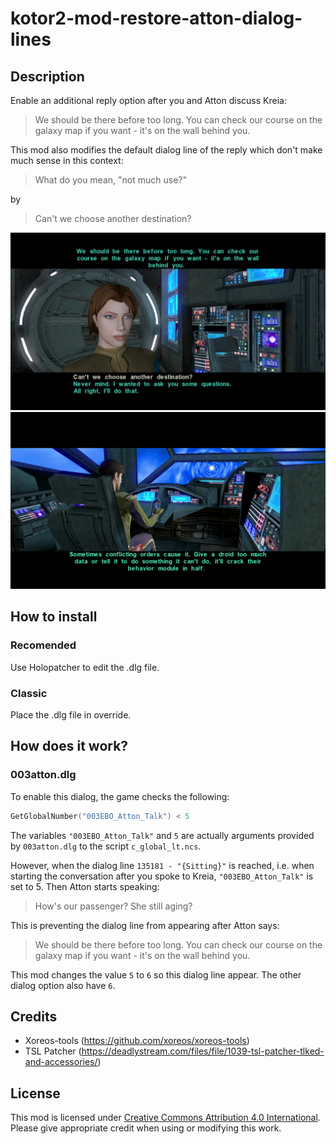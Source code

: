 # kotor2-mod-restore-atton-dialog-lines

## Description

Enable an additional reply option after you and Atton discuss Kreia:

> We should be there before too long. You can check our course on the galaxy map
if you want - it's on the wall behind you.

This mod also modifies the default dialog line of the reply which don't
make much sense in this context:

> What do you mean, "not much use?"

by

> Can't we choose another destination?

![2025051713063600-09283F1FC0B01C5416AE2622190758FC.jpg](img/2025051713063600-09283F1FC0B01C5416AE2622190758FC.jpg)
![vlcsnap-2025-05-17-15h59m34s690.png](img/vlcsnap-2025-05-17-15h59m34s690.png)

## How to install

### Recomended

Use Holopatcher to edit the .dlg file.

### Classic

Place the .dlg file in override.


## How does it work?

### 003atton.dlg

To enable this dialog, the game checks the following:
```C
GetGlobalNumber("003EBO_Atton_Talk") < 5
```

The variables `"003EBO_Atton_Talk"` and `5` are actually arguments provided by
`003atton.dlg` to the script `c_global_lt.ncs`.

However, when the dialog line `135181 - "{Sitting}"` is reached, i.e.
when starting the conversation after you spoke to Kreia,
`"003EBO_Atton_Talk"` is set to 5. Then Atton starts speaking:

> How's our passenger? She still aging?

This is preventing the dialog line from appearing after Atton says:

> We should be there before too long. You can check our course on the galaxy
map if you want - it's on the wall behind you.

This mod changes the value `5` to `6` so this dialog line appear.
The other dialog option also have `6`.


## Credits

- Xoreos-tools (https://github.com/xoreos/xoreos-tools)
- TSL Patcher (https://deadlystream.com/files/file/1039-tsl-patcher-tlked-and-accessories/)

## License
This mod is licensed under [Creative Commons Attribution 4.0 International](http://creativecommons.org/licenses/by/4.0/).
Please give appropriate credit when using or modifying this work.
